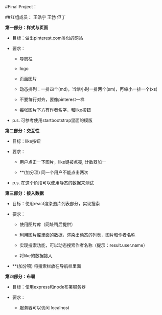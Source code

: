 #Final Project：

##红组成员： 王皓宇  王勃  但丁


**第一部分：样式与页面**

- 目标：做出pinterest.com类似的网站

- 要求：

  - 导航栏

  - logo

  - 页面图片

  - 动态排列：一排四个(md)，当缩小时一排两个(sm)，再缩小一排一个(xs)

  - 不要每行对齐，要像pinterest一样

  - 每张图片下方有作者名字，和like按钮

- p.s. 可参考使用startbootstrap里面的模版


**第二部分：交互性**

- 目标：like按钮

- 要求：

  - 用户点击一下图片，like键被点亮, 计数器加一

  - **(加分项) 同一个用户不能点击两次

- p.s. 在这个阶段可以使用静态的数据来测试


**第三部分：接入数据**

- 目标：使用react渲染图片列表部分，实现搜索

- 要求：

  - 使用图片库（网址稍后提供）

  - 利用图片库里面的数据，渲染出动态的列表，图片和作者名称

  - 实现搜索功能，可以动态搜索作者名称（提示：result.user.name）

  - 将like的数据接入

- **(加分项) 将搜索栏放在导航栏里面


**第四部分：布署**

- 目标：使用express和node布署服务器

- 要求：

  - 服务器可以访问 localhost



